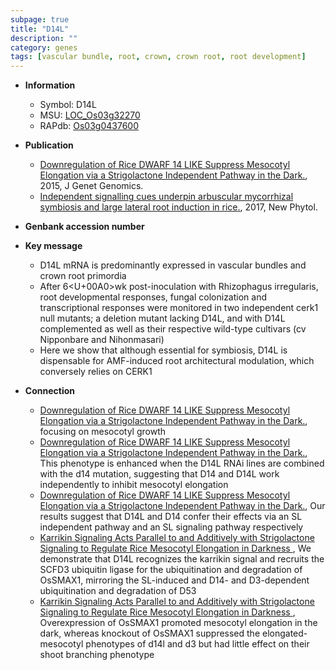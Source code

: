 ```yaml
---
subpage: true
title: "D14L"
description: ""
category: genes
tags: [vascular bundle, root, crown, crown root, root development]
---
```


* **Information**  
    + Symbol: D14L  
    + MSU: [LOC_Os03g32270](http://rice.plantbiology.msu.edu/cgi-bin/ORF_infopage.cgi?orf=LOC_Os03g32270)  
    + RAPdb: [Os03g0437600](http://rapdb.dna.affrc.go.jp/viewer/gbrowse_details/irgsp1?name=Os03g0437600)  

* **Publication**  
    + [Downregulation of Rice DWARF 14 LIKE Suppress Mesocotyl Elongation via a Strigolactone Independent Pathway in the Dark.](http://www.ncbi.nlm.nih.gov/pubmed?term=Downregulation+of+Rice+DWARF+14+LIKE+Suppress+Mesocotyl+Elongation+via+a+Strigolactone+Independent+Pathway+in+the+Dark.%5BTitle%5D), 2015, J Genet Genomics.
    + [Independent signalling cues underpin arbuscular mycorrhizal symbiosis and large lateral root induction in rice.](http://www.ncbi.nlm.nih.gov/pubmed?term=Independent+signalling+cues+underpin+arbuscular+mycorrhizal+symbiosis+and+large+lateral+root+induction+in+rice.%5BTitle%5D), 2017, New Phytol.

* **Genbank accession number**  

* **Key message**  
    + D14L mRNA is predominantly expressed in vascular bundles and crown root primordia
    + After 6<U+00A0>wk post-inoculation with Rhizophagus irregularis, root developmental responses, fungal colonization and transcriptional responses were monitored in two independent cerk1 null mutants; a deletion mutant lacking D14L, and with D14L complemented as well as their respective wild-type cultivars (cv Nipponbare and Nihonmasari)
    + Here we show that although essential for symbiosis, D14L is dispensable for AMF-induced root architectural modulation, which conversely relies on CERK1

* **Connection**  
    + [Downregulation of Rice DWARF 14 LIKE Suppress Mesocotyl Elongation via a Strigolactone Independent Pathway in the Dark.](D14L), focusing on mesocotyl growth
    + [Downregulation of Rice DWARF 14 LIKE Suppress Mesocotyl Elongation via a Strigolactone Independent Pathway in the Dark.](http://www.ncbi.nlm.nih.gov/pubmed?term=Downregulation+of+Rice+DWARF+14+LIKE+Suppress+Mesocotyl+Elongation+via+a+Strigolactone+Independent+Pathway+in+the+Dark.%5BTitle%5D), This phenotype is enhanced when the D14L RNAi lines are combined with the d14 mutation, suggesting that D14 and D14L work independently to inhibit mesocotyl elongation
    + [Downregulation of Rice DWARF 14 LIKE Suppress Mesocotyl Elongation via a Strigolactone Independent Pathway in the Dark.](http://www.ncbi.nlm.nih.gov/pubmed?term=Downregulation+of+Rice+DWARF+14+LIKE+Suppress+Mesocotyl+Elongation+via+a+Strigolactone+Independent+Pathway+in+the+Dark.%5BTitle%5D), Our results suggest that D14L and D14 confer their effects via an SL independent pathway and an SL signaling pathway respectively
    + [Karrikin Signaling Acts Parallel to and Additively with Strigolactone Signaling to Regulate Rice Mesocotyl Elongation in Darkness ](http://www.ncbi.nlm.nih.gov/pubmed?term=Karrikin+Signaling+Acts+Parallel+to+and+Additively+with+Strigolactone+Signaling+to+Regulate+Rice+Mesocotyl+Elongation+in+Darkness+%5BTitle%5D),  We demonstrate that D14L recognizes the karrikin signal and recruits the SCFD3 ubiquitin ligase for the ubiquitination and degradation of OsSMAX1, mirroring the SL-induced and D14- and D3-dependent ubiquitination and degradation of D53
    + [Karrikin Signaling Acts Parallel to and Additively with Strigolactone Signaling to Regulate Rice Mesocotyl Elongation in Darkness ](http://www.ncbi.nlm.nih.gov/pubmed?term=Karrikin+Signaling+Acts+Parallel+to+and+Additively+with+Strigolactone+Signaling+to+Regulate+Rice+Mesocotyl+Elongation+in+Darkness+%5BTitle%5D),  Overexpression of OsSMAX1 promoted mesocotyl elongation in the dark, whereas knockout of OsSMAX1 suppressed the elongated-mesocotyl phenotypes of d14l and d3 but had little effect on their shoot branching phenotype



